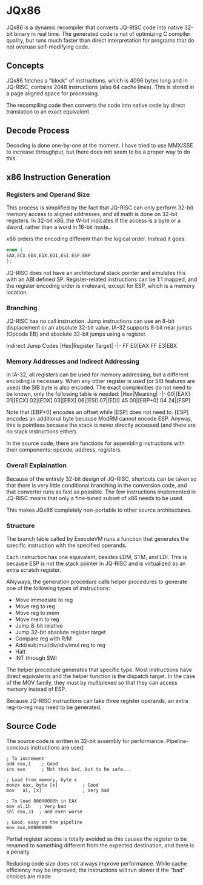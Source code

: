 # JQx86

JQx86 is a dynamic recompiler that converts JQ-RISC code into native 32-bit binary in real time. The generated code is not of optimizing C compiler quality, but runs much faster than direct interpretation for programs that do not overuse self-modifying code.

##  Concepts

JQx86 fetches a "block" of instructions, which is 4096 bytes long and in JQ-RISC, contains 2048 instructions (also 64 cache lines). This is stored in a page aligned space for processing.

The recompiling code then converts the code into native code by direct translation to an exact equivalent.

## Decode Process

Decoding is done one-by-one at the moment. I have tried to use MMX/SSE to increase throughput, but there does not seem to be a proper way to do this.

## x86 Instruction Generation

### Registers and Operand Size

This process is simplified by the fact that JQ-RISC can only perform 32-bit memory access to aligned addresses, and all math is done on 32-bit registers. In 32-bit x86, the W-bit indicates if the access is a byte or a dword, rather than a word in 16-bit mode.

x86 orders the encoding different than the logical order. Instead it goes:

```c
enum {
EAX,ECX,EBX,EDX,EDI,ESI,ESP,EBP
};
```

JQ-RISC does not have an architectural stack pointer and simulates this with an ABI defined SP. Register-related instructions can be 1:1 mapped, and the register encoding order is irrelevant, except for ESP, which is a memory location.

### Branching

JQ-RISC has no call instruction. Jump instructions can use an 8-bit displacement or an absolute 32-bit value. IA-32 supports 8-bit near jumps (Opcode EB) and absolute 32-bit jumps using a register.

Indirect Jump Codes
|Hex|Register Target|
-|-
FF E0|EAX
FF E3|EBX


### Memory Addresses and Indirect Addressing

in IA-32, all registers can be used for memory addressing, but a different encoding is necessary. When any other register is used (or SIB features are used) the SIB byte is also encoded.  The exact complexities do not need to be known, only the following table is needed:
|Hex|Meaning|
-|-
00|[EAX]
01|[ECX]
02|[EDX]
03|[EBX]
06|[ESI]
07|[EDI]
45 00|[EBP+0]
04 24|[ESP]

Note that [EBP+0] encodes an offset while [ESP] does not need to. [ESP] encodes an additional byte because ModRM cannot encode ESP. Anyway, this is pointless because the stack is never directly accessed (and there are no stack instructions either).

In the source code, there are functions for assembling instructions with their components: opcode, address, registers.

### Overall Explaination

Because of the entirely 32-bit design of JQ-RISC, shortcuts can be taken so that there is very little conditional branching in the conversion code, and that converter runs as fast as possible. The few instructions implemented in JQ-RISC means that only a fine-tuned subset of x86 needs to be used.

This makes JQx86 completely non-portable to other source architectures.

### Structure

The branch table called by ExecuteVM runs a function that generates the specific instruction with the specified operands.

Each instruction has one equivalent, besides LDM, STM, and LDI. This is because ESP is not the stack pointer in JQ-RISC and is virtualized as an extra scratch register.

ANyways, the generation procedure calls helper procedures to generate one of the following types of instructions:
* Move immediate to reg
* Move reg to reg
* Move reg to mem
* Move mem to reg
* Jump 8-bit relative
* Jump 32-bit absolute register target
* Compare reg with R/M
* Add/sub/mul/div/idiv/imul reg to reg
* Halt
* INT through SWI

The helper procedure generates that specific type. Most instructions have direct equivalents and the helper function is the dispatch target. In the case of the MOV family, they must by multiplexed so that they can access memory instead of ESP.

Because JQ-RISC instructions can take three register operands, an extra reg-to-reg may need to be generated.



## Source Code

The source code is written in 32-bit assembly for performance. Pipeline-concious instructions are used:

```
; To increment
add eax,1    ; Good
inc eax      ; Not that bad, but to be safe...

; Load from memory, byte x
movzx eax, byte [x]         ; Good
mov   al, [x]               ; Very bad

; To load 80000000h in EAX
mov al,1h   ; Very bad
shl eax,31  ; and even worse

; Good, easy on the pipeline
mov eax,80000000h
```

Partial register access is totally avoided as this causes the register to be renamed to something different from the expected destination, and there is a penalty.

Reducing code size does not always improve performance. While cache efficiency may be improved, the instructions will run slower if the "bad" choices are made.

